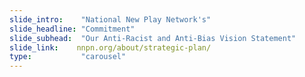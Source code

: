 ```yaml
---
slide_intro:    "National New Play Network's"
slide_headline: "Commitment"
slide_subhead:  "Our Anti-Racist and Anti-Bias Vision Statement"
slide_link:    nnpn.org/about/strategic-plan/
type:           "carousel"
---
```

